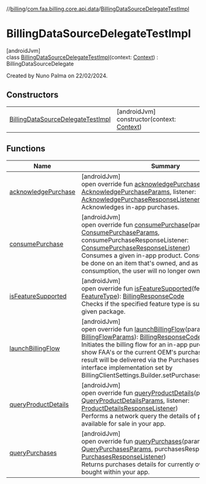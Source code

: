 //[billing](../../../index.md)/[com.faa.billing.core.api.data](../index.md)/[BillingDataSourceDelegateTestImpl](index.md)

# BillingDataSourceDelegateTestImpl

[androidJvm]\
class [BillingDataSourceDelegateTestImpl](index.md)(context: [Context](https://developer.android.com/reference/kotlin/android/content/Context.html)) : BillingDataSourceDelegate

Created by Nuno Palma on 22/02/2024.

## Constructors

| | |
|---|---|
| [BillingDataSourceDelegateTestImpl](-billing-data-source-delegate-test-impl.md) | [androidJvm]<br>constructor(context: [Context](https://developer.android.com/reference/kotlin/android/content/Context.html)) |

## Functions

| Name | Summary |
|---|---|
| [acknowledgePurchase](acknowledge-purchase.md) | [androidJvm]<br>open override fun [acknowledgePurchase](acknowledge-purchase.md)(params: [AcknowledgePurchaseParams](../../com.faa.billing.core.api/-acknowledge-purchase-params/index.md), listener: [AcknowledgePurchaseResponseListener](../../com.faa.billing.core.api/-acknowledge-purchase-response-listener/index.md))<br>Acknowledges in-app purchases. |
| [consumePurchase](consume-purchase.md) | [androidJvm]<br>open override fun [consumePurchase](consume-purchase.md)(params: [ConsumePurchaseParams](../../com.faa.billing.core.api/-consume-purchase-params/index.md), consumePurchaseResponseListener: [ConsumePurchaseResponseListener](../../com.faa.billing.core.api/-consume-purchase-response-listener/index.md))<br>Consumes a given in-app product. Consuming can only be done on an item that's owned, and as a result of consumption, the user will no longer own it. |
| [isFeatureSupported](is-feature-supported.md) | [androidJvm]<br>open override fun [isFeatureSupported](is-feature-supported.md)(featureType: [FeatureType](../../com.faa.billing.core.api/-feature-type/index.md)): [BillingResponseCode](../../com.faa.billing.core.api/-billing-response-code/index.md)<br>Checks if the specified feature type is supported for the given package. |
| [launchBillingFlow](launch-billing-flow.md) | [androidJvm]<br>open override fun [launchBillingFlow](launch-billing-flow.md)(params: [BillingFlowParams](../../com.faa.billing.core.api/-billing-flow-params/index.md)): [BillingResponseCode](../../com.faa.billing.core.api/-billing-response-code/index.md)<br>Initiates the billing flow for an in-app purchase. It will show FAA's or the current OEM's purchase screen. The result will be delivered via the PurchasesUpdatedListener interface implementation set by BillingClientSettings.Builder.setPurchasesUpdatedListener |
| [queryProductDetails](query-product-details.md) | [androidJvm]<br>open override fun [queryProductDetails](query-product-details.md)(params: [QueryProductDetailsParams](../../com.faa.billing.core.api/-query-product-details-params/index.md), listener: [ProductDetailsResponseListener](../../com.faa.billing.core.api/-product-details-response-listener/index.md))<br>Performs a network query the details of products available for sale in your app. |
| [queryPurchases](query-purchases.md) | [androidJvm]<br>open override fun [queryPurchases](query-purchases.md)(params: [QueryPurchasesParams](../../com.faa.billing.core.api.data.purchase.query/-query-purchases-params/index.md), purchasesResponseListener: [PurchasesResponseListener](../../com.faa.billing.core.api.data.purchase.query/-purchases-response-listener/index.md))<br>Returns purchases details for currently owned items bought within your app. |
